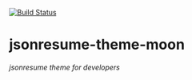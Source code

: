 [![Build Status](https://api.travis-ci.org/adamjmoon/jsonresume-theme-moon.svg?branch=master)](http://travis-ci.org/adamjmoon/jsonresume-theme-moon)
# jsonresume-theme-moon
###### jsonresume theme for developers
